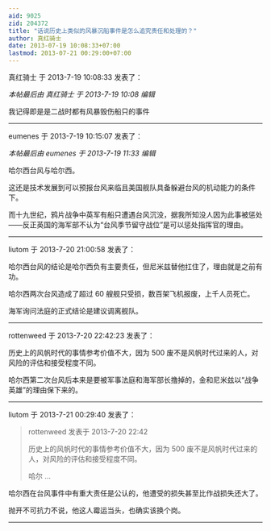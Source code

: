 ```yaml
---
aid: 9025
zid: 204372
title: "话说历史上类似的风暴沉船事件是怎么追究责任和处理的？"
author: 真红骑士
date: 2013-07-19 10:08:33+07:00
lastmod: 2013-07-21 00:29:00+07:00
---
```


真红骑士 于 2013-7-19 10:08:33 发表了：

_本帖最后由 真红骑士 于 2013-7-19 10:08 编辑_

我记得即是是二战时都有风暴毁伤船只的事件

---

eumenes 于 2013-7-19 10:15:07 发表了：

_本帖最后由 eumenes 于 2013-7-19 11:33 编辑_

哈尔西台风与哈尔西。

这还是技术发展到可以预报台风来临且美国舰队具备躲避台风的机动能力的条件下。

而十九世纪，鸦片战争中英军有船只遭遇台风沉没，据我所知没人因为此事被惩处——反正英国的海军部不认为“台风季节留守战位”是可以惩处指挥官的理由。

---

liutom 于 2013-7-20 21:00:58 发表了：

哈尔西台风的结论是哈尔西负有主要责任，但尼米兹替他扛住了，理由就是之前有功。

哈尔西两次台风造成了超过 60 艘舰只受损，数百架飞机报废，上千人员死亡。

海军询问法庭的正式结论是建议调离舰队。

---

rottenweed 于 2013-7-20 22:42:23 发表了：

历史上的风帆时代的事情参考价值不大，因为 500 废不是风帆时代过来的人，对风险的评估和接受程度不同。

哈尔西第二次台风后本来是要被军事法庭和海军部长撸掉的，金和尼米兹以“战争英雄”的理由保下来的。

---

liutom 于 2013-7-21 00:29:40 发表了：

> rottenweed 发表于 2013-7-20 22:42
>
> 历史上的风帆时代的事情参考价值不大，因为 500 废不是风帆时代过来的人，对风险的评估和接受程度不同。
>
> 哈尔 ...

哈尔西在台风事件中有重大责任是公认的，他遭受的损失甚至比作战损失还大了。

抛开不可抗力不说，他这人霉运当头，也确实该换个岗。

---
